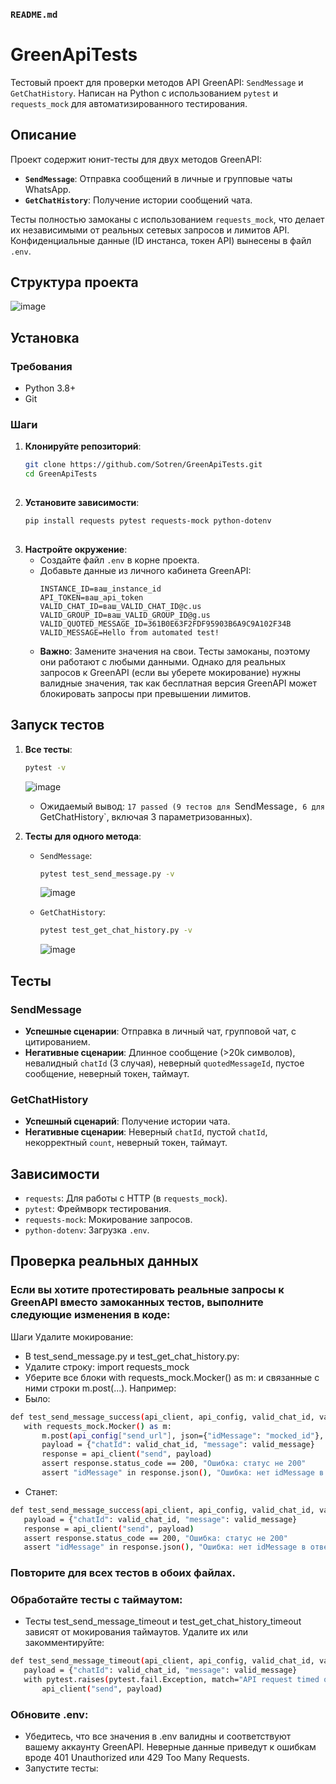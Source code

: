 
### `README.md`


# GreenApiTests

Тестовый проект для проверки методов API GreenAPI: `SendMessage` и `GetChatHistory`. Написан на Python с использованием `pytest` и `requests_mock` для автоматизированного тестирования.

## Описание

Проект содержит юнит-тесты для двух методов GreenAPI:
- **`SendMessage`**: Отправка сообщений в личные и групповые чаты WhatsApp.
- **`GetChatHistory`**: Получение истории сообщений чата.

Тесты полностью замоканы с использованием `requests_mock`, что делает их независимыми от реальных сетевых запросов и лимитов API. Конфиденциальные данные (ID инстанса, токен API) вынесены в файл `.env`.

## Структура проекта

![image](https://github.com/user-attachments/assets/0d955d9f-4d71-4b23-8247-578113f8d7eb)


## Установка

### Требования
- Python 3.8+
- Git

### Шаги
1. **Клонируйте репозиторий**:
   ```bash
   git clone https://github.com/Sotren/GreenApiTests.git
   cd GreenApiTests
  

2. **Установите зависимости**:
   ```bash
   pip install requests pytest requests-mock python-dotenv
  

3. **Настройте окружение**:
   - Создайте файл `.env` в корне проекта.
   - Добавьте данные из личного кабинета GreenAPI:
     ```
     INSTANCE_ID=ваш_instance_id
     API_TOKEN=ваш_api_token
     VALID_CHAT_ID=ваш_VALID_CHAT_ID@c.us
     VALID_GROUP_ID=ваш_VALID_GROUP_ID@g.us
     VALID_QUOTED_MESSAGE_ID=361B0E63F2FDF95903B6A9C9A102F34B
     VALID_MESSAGE=Hello from automated test!
     ```
   - **Важно**: Замените значения на свои. Тесты замоканы, поэтому они работают с любыми данными. Однако для реальных запросов к GreenAPI (если вы уберете мокирование) нужны валидные значения, так как бесплатная версия GreenAPI может блокировать запросы при превышении лимитов.

## Запуск тестов

1. **Все тесты**:
   ```bash
   pytest -v
   ```
    ![image](https://github.com/user-attachments/assets/6eac5532-c70b-4a0d-865d-d5fd9eecbbe4)
   - Ожидаемый вывод: `17 passed (9 тестов для `SendMessage`, 6 для `GetChatHistory`, включая 3 параметризованных).

2. **Тесты для одного метода**:
   - `SendMessage`:
     ```bash
     pytest test_send_message.py -v
     ```
      ![image](https://github.com/user-attachments/assets/eddbad5e-f81d-4915-8948-5144c95714fd)

   - `GetChatHistory`:
     ```bash
     pytest test_get_chat_history.py -v
     ```
       ![image](https://github.com/user-attachments/assets/0c74e22d-4851-440d-8b81-73345a6348ee)
## Тесты

### SendMessage
- **Успешные сценарии**: Отправка в личный чат, групповой чат, с цитированием.
- **Негативные сценарии**: Длинное сообщение (>20k символов), невалидный `chatId` (3 случая), неверный `quotedMessageId`, пустое сообщение, неверный токен, таймаут.

### GetChatHistory
- **Успешный сценарий**: Получение истории чата.
- **Негативные сценарии**: Неверный `chatId`, пустой `chatId`, некорректный `count`, неверный токен, таймаут.

## Зависимости

- `requests`: Для работы с HTTP (в `requests_mock`).
- `pytest`: Фреймворк тестирования.
- `requests-mock`: Мокирование запросов.
- `python-dotenv`: Загрузка `.env`.

## Проверка реальных данных

### Если вы хотите протестировать реальные запросы к GreenAPI вместо замоканных тестов, выполните следующие изменения в коде:

Шаги
Удалите мокирование:
- В test_send_message.py и test_get_chat_history.py:
- Удалите строку: import requests_mock
- Уберите все блоки with requests_mock.Mocker() as m: и связанные с ними строки m.post(...). Например:
-  Было:
 ```bash
def test_send_message_success(api_client, api_config, valid_chat_id, valid_message):
    with requests_mock.Mocker() as m:
        m.post(api_config["send_url"], json={"idMessage": "mocked_id"}, status_code=200)
        payload = {"chatId": valid_chat_id, "message": valid_message}
        response = api_client("send", payload)
        assert response.status_code == 200, "Ошибка: статус не 200"
        assert "idMessage" in response.json(), "Ошибка: нет idMessage в ответе"
 ```
- Станет:
 ```bash
def test_send_message_success(api_client, api_config, valid_chat_id, valid_message):
    payload = {"chatId": valid_chat_id, "message": valid_message}
    response = api_client("send", payload)
    assert response.status_code == 200, "Ошибка: статус не 200"
    assert "idMessage" in response.json(), "Ошибка: нет idMessage в ответе"
 ``` 
### Повторите для всех тестов в обоих файлах.
 
### Обработайте тесты с таймаутом:
- Тесты test_send_message_timeout и test_get_chat_history_timeout зависят от мокирования таймаутов. Удалите их или закомментируйте:
 ```bash
 def test_send_message_timeout(api_client, api_config, valid_chat_id, valid_message):
    payload = {"chatId": valid_chat_id, "message": valid_message}
    with pytest.raises(pytest.fail.Exception, match="API request timed out"):
        api_client("send", payload)
```
### Обновите .env:
- Убедитесь, что все значения в .env валидны и соответствуют вашему аккаунту GreenAPI. Неверные данные приведут к ошибкам вроде 401 Unauthorized или 429 Too Many Requests.
- Запустите тесты:
